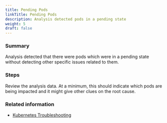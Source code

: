 ```yaml
---
title: Pending Pods
linkTitle: Pending Pods
description: Analysis detected pods in a pending state
weight: 5
draft: false
---
```


### Summary
Analysis detected that there were pods which were in a pending state without detecting other specific issues related to them.

### Steps
Review the analysis data. At a minimum, this should indicate which pods are being impacted and it might give other clues on the root cause.

### Related information
* [Kubernetes Troubleshooting](https://kubernetes.io/docs/tasks/debug-application-cluster/troubleshooting/)
